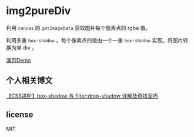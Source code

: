 # img2pureDiv 
利用 `canvas` 的 `getImageData` 获取图片每个像素点的 rgba 值。

利用多重 `box-shadow` ，每个像素点的值由一个一重 `box-shadow` 实现。将图片转换为单 div 。

[演示Demo](http://chokcoco.github.io/demo/img2div/html/)

## 个人相关博文

[【CSS进阶】box-shadow 与 filter:drop-shadow 详解及奇技淫巧](https://www.cnblogs.com/coco1s/p/5592136.html)

## license 
MIT
